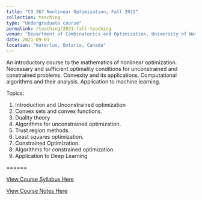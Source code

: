 ```yaml
---
title: "CO 367 Nonlinear Optimization, Fall 2021"
collection: teaching
type: "Undergraduate course"
permalink: /teaching/2021-fall-teaching
venue: "Department of Combinatorics and Optimization, University of Waterloo"
date: 2021-09-01 
location: "Waterloo, Ontario, Canada"
---
```


An introductory course to the mathematics of nonlinear optimization.
Necessary and sufficient optimality conditions for unconstrained and constrained problems. Convexity and its applications. Computational algorithms and their analysis. Application to machine
learning.

Topics:
1. Introduction and Unconstrained optimization
2. Convex sets and convex functions.
3. Duality theory
4. Algorithms for unconstrained optimization.
5. Trust region methods.
6. Least squares optimization.
7. Constrained Optimization.
8. Algorithms for constrained optimization.
9. Application to Deep Learning

======

[View Course Syllabus Here](https://feiwang-carrot.github.io/files/CO367SyllabusF21.pdf)

[View Course Notes Here](https://feiwang-carrot.github.io/files/CO367NotesFall2021.pdf)
